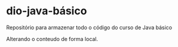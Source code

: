 # dio-java-básico
Repositório para armazenar todo o código do curso de Java básico

Alterando o conteudo de forma local.